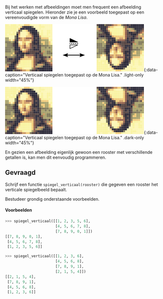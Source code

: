 Bij het werken met afbeeldingen moet men frequent een afbeelding verticaal spiegelen. Hieronder zie je een voorbeeld toegepast op een vereenvoudigde vorm van de *Mona Lisa*.

![Verticaal spiegelen toegepast op de Mona Lisa.](media/monalisa.png "Verticaal spiegelen toegepast op de Mona Lisa."){:data-caption="Verticaal spiegelen toegepast op de Mona Lisa." .light-only width="45%"}

![Verticaal spiegelen toegepast op de Mona Lisa.](media/monalisa_dark.png "Verticaal spiegelen toegepast op de Mona Lisa."){:data-caption="Verticaal spiegelen toegepast op de Mona Lisa." .dark-only width="45%"}

En gezien een afbeelding eigenlijk gewoon een rooster met verschillende getallen is, kan men dit eenvoudig programmeren.

## Gevraagd
Schrijf een functie `spiegel_verticaal(rooster)` die gegeven een rooster het verticale spiegelbeeld bepaalt. 

Bestudeer grondig onderstaande voorbeelden.

#### Voorbeelden

```python
>>> spiegel_verticaal([[1, 2, 3, 5, 6],
                       [4, 5, 6, 7, 8],
                       [7, 8, 9, 0, 1]])
[[7, 8, 9, 0, 1],
 [4, 5, 6, 7, 8],
 [1, 2, 3, 5, 6]]
```

```python
>>> spiegel_verticaal([[1, 2, 3, 6],
                       [4, 5, 6, 8],
                       [7, 8, 9, 1],
                       [2, 1, 5, 4]])
[[2, 1, 5, 4],
 [7, 8, 9, 1],
 [4, 5, 6, 8],
 [1, 2, 3, 6]]
```
